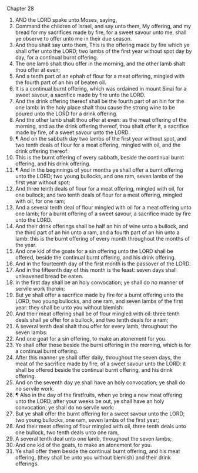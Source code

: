

Chapter 28

1. AND the LORD spake unto Moses, saying,
2. Command the children of Israel, and say unto them, My offering, and my bread for my sacrifices made by fire, for a sweet savour unto me, shall ye observe to offer unto me in their due season.
3. And thou shalt say unto them, This is the offering made by fire which ye shall offer unto the LORD; two lambs of the first year without spot day by day, for a continual burnt offering.
4. The one lamb shalt thou offer in the morning, and the other lamb shalt thou offer at even;
5. And a tenth part of an ephah of flour for a meat offering, mingled with the fourth part of an hin of beaten oil.
6. It is a continual burnt offering, which was ordained in mount Sinai for a sweet savour, a sacrifice made by fire unto the LORD.
7. And the drink offering thereof shall be the fourth part of an hin for the one lamb: in the holy place shalt thou cause the strong wine to be poured unto the LORD for a drink offering.
8. And the other lamb shalt thou offer at even: as the meat offering of the morning, and as the drink offering thereof, thou shalt offer it, a sacrifice made by fire, of a sweet savour unto the LORD.
9. ¶ And on the sabbath day two lambs of the first year without spot, and two tenth deals of flour for a meat offering, mingled with oil, and the drink offering thereof:
10. This is the burnt offering of every sabbath, beside the continual burnt offering, and his drink offering.
11. ¶ And in the beginnings of your months ye shall offer a burnt offering unto the LORD; two young bullocks, and one ram, seven lambs of the first year without spot;
12. And three tenth deals of flour for a meat offering, mingled with oil, for one bullock; and two tenth deals of flour for a meat offering, mingled with oil, for one ram;
13. And a several tenth deal of flour mingled with oil for a meat offering unto one lamb; for a burnt offering of a sweet savour, a sacrifice made by fire unto the LORD.
14. And their drink offerings shall be half an hin of wine unto a bullock, and the third part of an hin unto a ram, and a fourth part of an hin unto a lamb: this is the burnt offering of every month throughout the months of the year.
15. And one kid of the goats for a sin offering unto the LORD shall be offered, beside the continual burnt offering, and his drink offering.
16. And in the fourteenth day of the first month is the passover of the LORD.
17. And in the fifteenth day of this month is the feast: seven days shall unleavened bread be eaten.
18. In the first day shall be an holy convocation; ye shall do no manner of servile work therein:
19. But ye shall offer a sacrifice made by fire for a burnt offering unto the LORD; two young bullocks, and one ram, and seven lambs of the first year: they shall be unto you without blemish:
20. And their meat offering shall be of flour mingled with oil: three tenth deals shall ye offer for a bullock, and two tenth deals for a ram;
21. A several tenth deal shalt thou offer for every lamb, throughout the seven lambs:
22. And one goat for a sin offering, to make an atonement for you.
23. Ye shall offer these beside the burnt offering in the morning, which is for a continual burnt offering.
24. After this manner ye shall offer daily, throughout the seven days, the meat of the sacrifice made by fire, of a sweet savour unto the LORD: it shall be offered beside the continual burnt offering, and his drink offering.
25. And on the seventh day ye shall have an holy convocation; ye shall do no servile work.
26. ¶ Also in the day of the firstfruits, when ye bring a new meat offering unto the LORD, after your weeks be out, ye shall have an holy convocation; ye shall do no servile work:
27. But ye shall offer the burnt offering for a sweet savour unto the LORD; two young bullocks, one ram, seven lambs of the first year;
28. And their meat offering of flour mingled with oil, three tenth deals unto one bullock, two tenth deals unto one ram,
29. A several tenth deal unto one lamb, throughout the seven lambs;
30. And one kid of the goats, to make an atonement for you.
31. Ye shall offer them beside the continual burnt offering, and his meat offering, (they shall be unto you without blemish) and their drink offerings.
